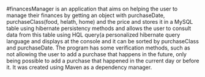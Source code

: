 #financesManager is an application that aims on helping the user to manage their finances by getting an object with purchaseDate, purchaseClass(food, helath, home) and the price and stores it in a MySQL table using hibernate persistency methods and allows the user to consult data from this table using HQL query(a personalized hibernate query language and displays at the console and it can be sorted by purchaseClass and purchaseDate. The program has some verification methods, such as not allowing the user to add a purchase that happens in the future, only being possible to add a purchase that happened in the current day or before it. It was created using Maven as a dependency manager.
